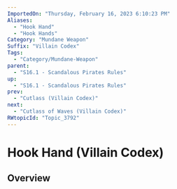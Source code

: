 ```yaml
---
ImportedOn: "Thursday, February 16, 2023 6:10:23 PM"
Aliases:
  - "Hook Hand"
  - "Hook Hands"
Category: "Mundane Weapon"
Suffix: "Villain Codex"
Tags:
  - "Category/Mundane-Weapon"
parent:
  - "S16.1 - Scandalous Pirates Rules"
up:
  - "S16.1 - Scandalous Pirates Rules"
prev:
  - "Cutlass (Villain Codex)"
next:
  - "Cutlass of Waves (Villain Codex)"
RWtopicId: "Topic_3792"
---
```

# Hook Hand (Villain Codex)
## Overview
